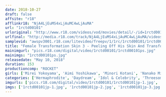 ```yaml
---
date: 2018-10-27
draft: false
affsite: "r18"
afflinkr18: "NjA4LjEuMS4xLjAuMC4wLjAuMA"
url: "1rctd00101"
urloriginal: "http://www.r18.com/videos/vod/movies/detail/-/id=1rctd00101"
urlfinal: "http://media.r18.com/track/NjA4LjEuMS4xLjAuMC4wLjAuMA/videos/vod/movies/detail/-/id=1rctd00101"
samplevid: "awspv3001.r18.com/litevideo/freepv/1/1rc/1rctd00101/1rctd00101_dmb_w.mp4"
title: "Female Transformation Skin 3 - Peeling Off His Skin And Transforming His Sex - The Skin Of An Idol"
mainimgurl: "pics.r18.com/digital/video/1rctd00101/1rctd00101ps.jpg"
mainimgs: "1rctd00101ps.jpg"
releasedate: "May 10, 2018"
duration: 153
productioncomp: "ROCKET"
girls: ['Mirei Yokoyama', 'Aimi Yoshikawa', 'Minori Kotani', 'Nanako Miyamura']
categories: ['Hermaphrodite', 'Daydream', 'Idol & Celebrity', 'Threesome / Foursome', 'Hi-Def']
imgurls: ['pics.r18.com/digital/video/1rctd00101/1rctd00101jp-1.jpg', 'pics.r18.com/digital/video/1rctd00101/1rctd00101jp-2.jpg', 'pics.r18.com/digital/video/1rctd00101/1rctd00101jp-3.jpg', 'pics.r18.com/digital/video/1rctd00101/1rctd00101jp-4.jpg', 'pics.r18.com/digital/video/1rctd00101/1rctd00101jp-5.jpg', 'pics.r18.com/digital/video/1rctd00101/1rctd00101jp-6.jpg', 'pics.r18.com/digital/video/1rctd00101/1rctd00101jp-7.jpg', 'pics.r18.com/digital/video/1rctd00101/1rctd00101jp-8.jpg', 'pics.r18.com/digital/video/1rctd00101/1rctd00101jp-9.jpg', 'pics.r18.com/digital/video/1rctd00101/1rctd00101jp-10.jpg', 'pics.r18.com/digital/video/1rctd00101/1rctd00101jp-11.jpg', 'pics.r18.com/digital/video/1rctd00101/1rctd00101jp-12.jpg', 'pics.r18.com/digital/video/1rctd00101/1rctd00101jp-13.jpg', 'pics.r18.com/digital/video/1rctd00101/1rctd00101jp-14.jpg', 'pics.r18.com/digital/video/1rctd00101/1rctd00101jp-15.jpg', 'pics.r18.com/digital/video/1rctd00101/1rctd00101jp-16.jpg', 'pics.r18.com/digital/video/1rctd00101/1rctd00101jp-17.jpg', 'pics.r18.com/digital/video/1rctd00101/1rctd00101jp-18.jpg', 'pics.r18.com/digital/video/1rctd00101/1rctd00101jp-19.jpg', 'pics.r18.com/digital/video/1rctd00101/1rctd00101jp-20.jpg']
imgs: ['1rctd00101jp-1.jpg', '1rctd00101jp-2.jpg', '1rctd00101jp-3.jpg', '1rctd00101jp-4.jpg', '1rctd00101jp-5.jpg', '1rctd00101jp-6.jpg', '1rctd00101jp-7.jpg', '1rctd00101jp-8.jpg', '1rctd00101jp-9.jpg', '1rctd00101jp-10.jpg', '1rctd00101jp-11.jpg', '1rctd00101jp-12.jpg', '1rctd00101jp-13.jpg', '1rctd00101jp-14.jpg', '1rctd00101jp-15.jpg', '1rctd00101jp-16.jpg', '1rctd00101jp-17.jpg', '1rctd00101jp-18.jpg', '1rctd00101jp-19.jpg', '1rctd00101jp-20.jpg']
---
```

